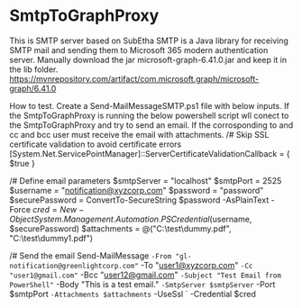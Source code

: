 # SmtpToGraphProxy
This is SMTP server based on SubEtha SMTP is a Java library for receiving SMTP mail and sending them to Microsoft 365 modern authentication server.
Manually download the jar microsoft-graph-6.41.0.jar and keep it in the lib folder.
https://mvnrepository.com/artifact/com.microsoft.graph/microsoft-graph/6.41.0

How to test.
Create a Send-MailMessageSMTP.ps1 file with below inputs.
If the SmtpToGraphProxy is running the below powershell script wll conect to the SmtpToGraphProxy and try to send an email.
If the corrosponding to and cc and bcc user must receive the email with attachments.
/# Skip SSL certificate validation to avoid certificate errors
[System.Net.ServicePointManager]::ServerCertificateValidationCallback = { $true }

/# Define email parameters
$smtpServer = "localhost"
$smtpPort = 2525
$username = "notification@xyzcorp.com"
$password = "password"
$securePassword = ConvertTo-SecureString $password -AsPlainText -Force
$cred = New-Object System.Management.Automation.PSCredential($username, $securePassword)
$attachments = @("C:\test\dummy.pdf", "C:\test\dummy1.pdf")

/# Send the email
Send-MailMessage `
    -From "gl-notification@greenlightcorp.com" `
    -To "user1@xyzcorp.com" `
	  -Cc "user1@gmail.com" `
	  -Bcc "user12@gmail.com" `
    -Subject "Test Email from PowerShell" `
    -Body "This is a test email." `
    -SmtpServer $smtpServer `
    -Port $smtpPort `
	  -Attachments $attachments `
	  -UseSsl `
    -Credential $cred
